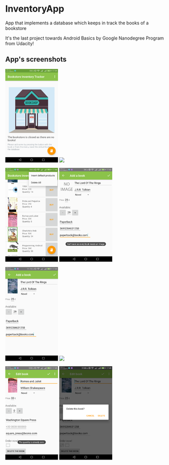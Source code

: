 # InventoryApp
App that implements a database which keeps in track the books of a bookstore

It's the last project towards Android Basics by Google Nanodegree Program from Udacity! 

<h2> App's screenshots</h2>
<p><img src="screenshots/1. empty_store.png" width="33%"/>   <img src="screenshots/2. book listing" width="33%"/></p>
<p><img src="screenshots/3. book listing menu.png" width="33%"/>   <img src="screenshots/4. Edit screen_add book_error.png" width="33%"/></p>
<p><img src="screenshots/5. Edit screen_add book.png" width="33%"/>   <img src="screenshots/6. Edit screen_edit book" width="33%"/></p>
<p><img src="screenshots/7. Edit screen_edit book_quantity.png" width="33%"/>   <img src="screenshots/8. Edit screen_delete book.png" width="33%"/></p>
